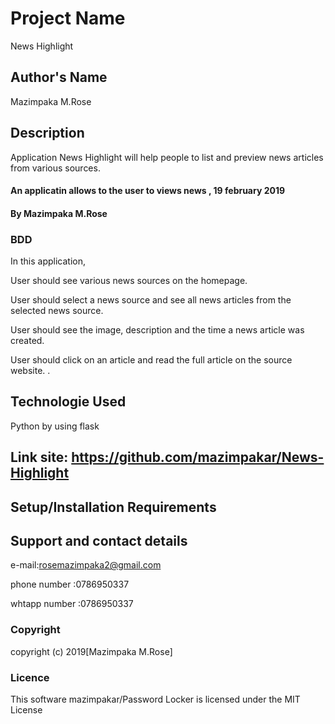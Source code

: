 # Project Name

News Highlight

## Author's Name

Mazimpaka M.Rose

## Description

Application News Highlight  will help people to list and preview news articles from various sources.   

#### An applicatin allows to the user to views news , 19 february 2019

#### By **Mazimpaka M.Rose**

### BDD

In this application,

User should see various news sources on the homepage.

User should select a news source and see all news articles from the selected news source.

User should  see the image, description and the time a news article was created.

User should click on an article and read the full article on the source website.  .


## Technologie Used

Python by using flask

## Link site: https://github.com/mazimpakar/News-Highlight
## Setup/Installation Requirements

## Support and contact details

e-mail:rosemazimpaka2@gmail.com

phone number :0786950337

whtapp number :0786950337

### Copyright

copyright (c) 2019[Mazimpaka M.Rose]

### Licence

This software mazimpakar/Password Locker is licensed under the MIT License
